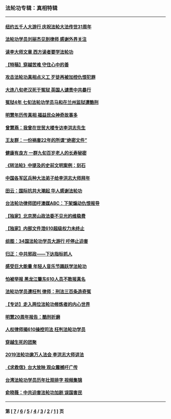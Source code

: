 ### 法轮功专辑：真相特辑
---
#### [纽约五千人大游行 庆祝法轮大法传世31周年](../../pages/nf4389/n13995110.md?07170430) 
#### [法轮功学员刘丽杰见到律师 感谢外界关注](../../pages/nf4389/n13927012.md?07170430) 
#### [读李大师文章 西方读者要学法轮功](../../pages/nf4389/n13925142.md?07170430) 
#### [【特稿】穿越苦难 守住心中的善](../../pages/nf4389/n13784979.md?07170430) 
#### [攻击法轮功真相点义工 歹徒再被加控仇恨犯罪](../../pages/nf4389/n13601019.md?07170430) 
#### [大连八旬老汉死于冤狱 英国人谴责中共暴行](../../pages/nf4389/n13480118.md?07170430) 
#### [冤狱4年 七旬法轮功学员马和在兰州监狱遭酷刑](../../pages/nf4389/n13304688.md?07170430) 
#### [明慧年历传真相 福益民众神奇故事多](../../pages/nf4389/n13294545.md?07170430) 
#### [曾慧燕：我曾在世贸大楼专访李洪志先生](../../pages/nf4389/n12898729.md?07170430) 
#### [王友群：一份祸害22年的所谓“绝密文件”](../../pages/nf4389/n12871750.md?07170430) 
#### [健康有良方 一群九旬百岁老人的长寿秘密](../../pages/nf4389/n12847475.md?07170430) 
#### [《转法轮》中提及的史前文明案例：刻石](../../pages/nf4389/n12758577.md?07170430) 
#### [中国各军区兵种大法弟子给李洪志大师拜年](../../pages/nf4389/n12750047.md?07170430) 
#### [田云：国际抗共大潮起 华人感谢法轮功](../../pages/nf4389/n12357708.md?07170430) 
#### [台法轮功律师团吁澳媒ABC：下架煽动仇恨报导](../../pages/nf4389/n12279917.md?07170430) 
#### [【独家】北京房山政法委不见光的维稳费](../../pages/nf4389/n12031979.md?07170430) 
#### [【独家】内部文件泄610超级权力未终止](../../pages/nf4389/n12023895.md?07170430) 
#### [组图：34国法轮功学员大游行 吁停止迫害](../../pages/nf4389/n11492658.md?07170430) 
#### [归正：中共邪政——下达指标抓人](../../pages/nf4389/n11474770.md?07170430) 
#### [感受巨大能量 年轻人音乐节踊跃学法轮功](../../pages/nf4389/n11441981.md?07170430) 
#### [怕被举报 黑龙江肇东610人员不敢报真名](../../pages/nf4389/n11436499.md?07170430) 
#### [法轮功学员遭枉判 律师：刑法三百条造奇冤](../../pages/nf4389/n11433943.md?07170430) 
#### [【专访】走入两位法轮功修炼者的内心世界](../../pages/nf4389/n11415623.md?07170430) 
#### [明慧20周年报告：酷刑折磨](../../pages/nf4389/n11387954.md?07170430) 
#### [人权律师揭610操控司法 枉判法轮功学员](../../pages/nf4389/n11313370.md?07170430) 
#### [穿越生死的团聚](../../pages/nf4389/n11258922.md?07170430) 
#### [2019法轮功逾万人法会 李洪志大师讲法](../../pages/nf4389/n11265303.md?07170430) 
#### [《求救信》台大放映 观众震撼吁广传](../../pages/nf4389/n10922251.md?07170430) 
#### [台湾法轮功学员历年壮观排字 视频集锦](../../pages/nf4389/n10878789.md?07170430) 
#### [俞晓薇：中共迫害法轮功加剧 误国害民](../../pages/nf4389/n10859260.md?07170430) 

---
#### 第 [ [7](./7.md?07170430) / [6](./6.md?07170430) / [5](./5.md?07170430) / [4](./4.md?07170430) / [3](./3.md?07170430) / [2](./2.md?07170430) / [1](./1.md?07170430) ] 页
